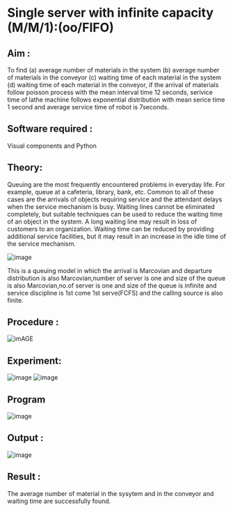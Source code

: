 # Single server with infinite capacity (M/M/1):(oo/FIFO)
## Aim :
To find (a) average number of materials in the system (b) average number of materials in the conveyor (c) waiting time of each material in the system (d) waiting time of each material in the conveyor, if the arrival  of materials follow poisson process with the mean interval time 12 seconds, serivice time of lathe machine follows exponential distribution with mean serice time 1 second and average service time of robot is 7seconds.

## Software required :
Visual components and Python

## Theory:
Queuing are the most frequently encountered problems in everyday life. For example, queue at a cafeteria, library, bank, etc. Common to all of these cases are the arrivals of objects requiring service and the attendant delays when the service mechanism is busy. Waiting lines cannot be eliminated completely, but suitable techniques can be used to reduce the waiting time of an object in the system. A long waiting line may result in loss of customers to an organization. Waiting time can be reduced by providing additional service facilities, but it may result in an increase in the idle time of the service mechanism.

![image](1.png)

This is a queuing model in which the arrival is Marcovian and departure distribution is also Marcovian,number of server is one and size of the queue is also Marcovian,no.of server is one and size of the queue is infinite and service discipline is 1st come 1st serve(FCFS) and the calling source is also finite.

## Procedure :

![imAGE](2.png)



## Experiment:
![image](https://github.com/vishnupriyaramesh17/Single-server-infinite-capacity---Markov-Model/assets/119393589/72a4b3e0-05ce-4431-a492-f04fddc4669f)
![image](https://github.com/vishnupriyaramesh17/Single-server-infinite-capacity---Markov-Model/assets/119393589/806240f0-9058-4e4e-af00-d1f85b958ed4)


 
## Program
![image](https://github.com/ramjan1729/Single-server-infinite-capacity---Markov-Model/assets/103921593/5f1fd58d-5929-4c51-89ea-4cef009e5bad)

## Output :
![image](https://github.com/vishnupriyaramesh17/Single-server-infinite-capacity---Markov-Model/assets/119393589/876666d8-6841-4146-8fb7-e20355c93b18)

## Result :
The average number of material in the sysytem and in the conveyor and waiting time are successfully found.
